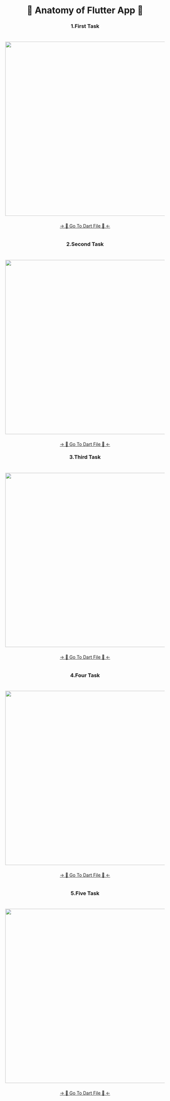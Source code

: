 <h1 align="center"> 🔸 Anatomy of Flutter App 🔸 </h1>

<h3 align="center"> 1.First Task </h3>

###

<h1 align="left"> </h1>

###

<div align="center">
<img height="550" src="https://github.com/AnkitUmredkar/anatomy_flutter/assets/149374001/3ed38e58-ff4b-476a-a703-25a455f996e8"  />
</div>

###

<div align="center">
<a href="https://github.com/AnkitUmredkar/anatomy_flutter/blob/main/lib/main.dart">-> 📂 Go To Dart File 📂 <-</a>
</div>

###

<h1 align="left"> </h1>

###


<h3 align="center"> 2.Second Task </h3>

###

<h1 align="left"> </h1>

###

<div align="center">
<img height="550" src="https://github.com/AnkitUmredkar/anatomy_flutter/assets/149374001/203dc4a4-8b41-4d44-a8a7-986b6074c04a"  />
</div>

###
<div align="center">
<a href="https://github.com/AnkitUmredkar/anatomy_flutter/blob/main/lib/lecture_2.dart">-> 📂 Go To Dart File 📂 <-</a>
</div>

<h3 align="center"> 3.Third Task </h3>

###

<h1 align="left"></h1>

###
<div align="center">
<img height="550" src="https://github.com/AnkitUmredkar/anatomy_flutter/assets/149374001/b43c5e9c-6807-4b37-b716-b1f409266c14"  />
</div>

###
<div align="center">
<a href="https://github.com/AnkitUmredkar/anatomy_flutter/blob/main/lib/lecture_3.1.dart">-> 📂 Go To Dart File 📂 <-</a>
</div>
  
###

<h1 align="left"></h1>

###

<h3 align="center"> 4.Four Task </h3>

###

<h1 align="left"></h1>

###
<div align="center">
<img height="550" src="https://github.com/AnkitUmredkar/anatomy_flutter/assets/149374001/00c7e96d-e290-49d7-840e-5b5ae51fbe89"  />
</div>

###
<div align="center">
<a href="https://github.com/AnkitUmredkar/anatomy_flutter/blob/main/lib/lecture_3.2.dart">-> 📂 Go To Dart File 📂 <-</a>
</div>
  
###

<h1 align="left"></h1>

###

<h3 align="center"> 5.Five Task </h3>

###

<h1 align="left"></h1>

###
<div align="center">
<img height="550" src="https://github.com/AnkitUmredkar/anatomy_flutter/assets/149374001/b9899986-6cb5-4b4a-b026-f8682737e6b4" />
</div>

###
<div align="center">
<a href="https://github.com/AnkitUmredkar/anatomy_flutter/blob/main/lib/Modify_text_widget.dart">-> 📂 Go To Dart File 📂 <-</a>
</div>
  
###


<h1 align="left"></h1>

###

